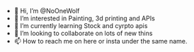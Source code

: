 - 👋 Hi, I’m @NoOneWolf
- 👀 I’m interested in Painting, 3d printing and APIs
- 🌱 I’m currently learning Stock and cyrpto apis
- 💞️ I’m looking to collaborate on lots of new thins
- 📫 How to reach me on here or insta under the same name.

<!---
NoOneWolf/NoOneWolf is a ✨ special ✨ repository because its `README.md` (this file) appears on your GitHub profile.
You can click the Preview link to take a look at your changes.
--->
